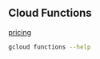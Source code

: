 Cloud Functions
-

[pricing](https://cloud.google.com/functions/pricing)

````sh
gcloud functions --help
````
